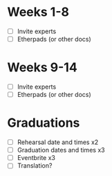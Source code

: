 # Weeks 1-8

- [ ] Invite experts
- [ ] Etherpads (or other docs)

# Weeks 9-14


- [ ] Invite experts
- [ ] Etherpads (or other docs)

# Graduations

- [ ] Rehearsal date and times x2
- [ ] Graduation dates and times x3
- [ ] Eventbrite x3
- [ ] Translation? 
